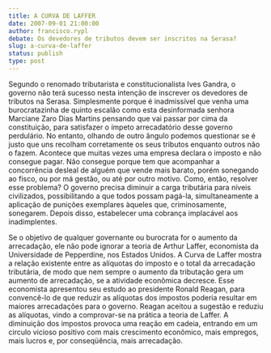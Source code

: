 ```yaml
---
title: A CURVA DE LAFFER
date: 2007-09-01 21:00:00
author: francisco.rypl
debate: Os devedores de tributos devem ser inscritos na Serasa?
slug: a-curva-de-laffer
status: publish 
type: post
---
```


Segundo o renomado tributarista e constitucionalista Ives Gandra, o governo não terá sucesso nesta intenção de inscrever os devedores de tributos na Serasa. Simplesmente porque é inadmissível que venha uma burocratazinha de quinto escalão como esta desinformada senhora Marciane Zaro Dias Martins pensando que vai passar por cima da constituição, para satisfazer o ímpeto arrecadatório desse governo perdulário. No entanto, olhando de outro ângulo podemos questionar se é justo que uns recolham corretamente os seus tributos enquanto outros não o fazem. Acontece que muitas vezes uma empresa declara o imposto e não consegue pagar. Não consegue porque tem que acompanhar a concorrência desleal de alguém que vende mais barato, porém sonegando ao fisco, ou por má gestão, ou até por outro motivo. Como, então, resolver esse problema? O governo precisa diminuir a carga tributária para níveis civilizados, possibilitando a que todos possam pagá-la, simultaneamente a aplicação de punições exemplares àqueles que, criminosamente, sonegarem. Depois disso, estabelecer uma cobrança implacável aos inadimplentes.   

 Se o objetivo de qualquer governante ou burocrata for o aumento da arrecadação, ele não pode ignorar a teoria de Arthur Laffer, economista da Universidade de Pepperdine, nos Estados Unidos. A Curva de Laffer mostra a relação existente entre as alíquotas do imposto e o total da arrecadação tributária, de modo que nem sempre o aumento da tributação gera um aumento de arrecadação, se a atividade econômica decresce. Esse economista apresentou seu estudo ao presidente Ronald Reagan, para convencê-lo de que reduzir as alíquotas dos impostos poderia resultar em maiores arrecadações para o governo. Reagan aceitou a sugestão e reduziu as alíquotas, vindo a comprovar-se na prática a teoria de Laffer. A diminuição dos impostos provoca uma reação em cadeia, entrando em um circulo vicioso positivo com mais crescimento econômico, mais empregos, mais lucros e, por conseqüência, mais arrecadação.
